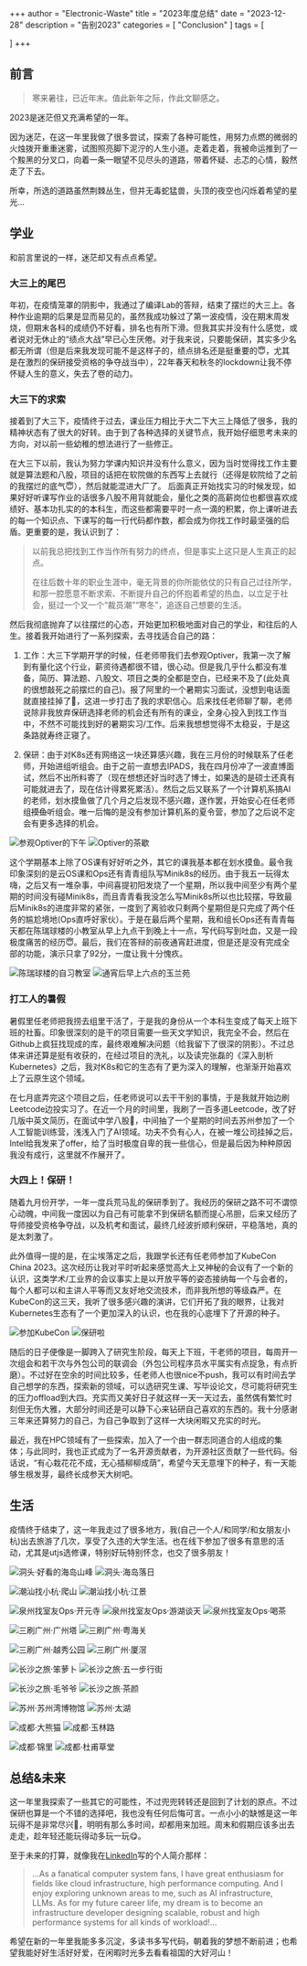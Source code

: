 +++
author = "Electronic-Waste"
title = "2023年度总结"
date = "2023-12-28"
description = "告别2023"
categories = [
    "Conclusion"
]
tags = [
   
]
+++

## 前言

> 寒来暑往，已近年末。值此新年之际，作此文聊感之。

2023是迷茫但又充满希望的一年。

因为迷茫，在这一年里我做了很多尝试，探索了各种可能性，用努力点燃的微弱的火烛拨开重重迷雾，试图照亮脚下泥泞的人生小道。走着走着，我被命运推到了一个黢黑的分叉口，向着一条一眼望不见尽头的道路，带着怀疑、忐忑的心情，毅然走了下去。

所幸，所选的道路虽然荆棘丛生，但并无毒蛇猛兽，头顶的夜空也闪烁着希望的星光...

## 学业

和前言里说的一样，迷茫却又有点点希望。

### 大三上的尾巴

年初，在疫情笼罩的阴影中，我通过了编译Lab的答辩，结束了摆烂的大三上。各种作业逾期的后果是显而易见的，虽然我成功躲过了第一波疫情，没在期末周发烧，但期末各科的成绩仍不好看，排名也有所下滑。但我其实并没有什么感觉，或者说对无休止的“绩点大战”早已心生厌倦。对于我来说，只要能保研，其实多少名都无所谓（但是后来我发现可能不是这样子的，绩点排名还是挺重要的😇，尤其是在激烈的保研接受资格的争夺战当中），22年春天和秋冬的lockdown让我不停怀疑人生的意义，失去了卷的动力。

### 大三下的求索

接着到了大三下，疫情终于过去，课业压力相比于大二下大三上降低了很多，我的精神状态有了很大的好转。由于到了各种选择的关键节点，我开始仔细思考未来的方向，对以前一些幼稚的想法进行了一些修正。

在大三下以前，我认为努力学课内知识并没有什么意义，因为当时觉得找工作主要就是算法题和八股，项目的话把在软院做的东西写上去就行（还得是软院给了之前的我摆烂的底气😇），然后就能混进大厂了。
后面真正开始找实习的时候发现，如果好好听课写作业的话很多八股不用背就能会，量化之类的高薪岗位也都很喜欢成绩好、基本功扎实的的本科生，而这些都需要平时一点一滴的积累，你上课听进去的每一个知识点、下课写的每一行代码都作数，都会成为你找工作时最坚强的后盾。更重要的是，我认识到了：

> 以前我总把找到工作当作所有努力的终点，但是事实上这只是人生真正的起点。
> 
> 在往后数十年的职业生涯中，毫无背景的你所能依仗的只有自己过往所学，和那一腔愿意不断求索、不断提升自己的怀抱着希望的热血，以立足于社会，挺过一个又一个“裁员潮”“寒冬”，追逐自己想要的生活。

然后我彻底抛弃了以往摆烂的心态，开始更加积极地面对自己的学业，和往后的人生。接着我开始进行了一系列探索，去寻找适合自己的路：

1. 工作：大三下学期开学的时候，任老师带我们去参观Optiver，我第一次了解到有量化这个行业，薪资待遇都很不错，很心动。但是我几乎什么都没有准备，简历、算法题、八股文、项目之类的全都是空白，已经来不及了(此处真的很想敲死之前摆烂的自己)。报了阿里的一个暑期实习面试，没想到电话面就直接挂掉了🤡，这进一步打击了我的求职信心。后来找任老师聊了聊，老师说除非我放弃保研选择老师的机会还有所有的课业，全身心投入到找工作当中，不然不可能找到好的暑期实习/工作。后来我想想觉得不太稳妥，于是这条路就寿终正寝了。

2. 保研：由于对K8s还有网络这一块还算感兴趣，我在三月份的时候联系了任老师，开始进组听组会。由于之前一直想去IPADS，我在四月份冲了一波直博面试，然后不出所料寄了（现在想想还好当时选了博士，如果选的是硕士还真有可能就进去了，现在估计得累死累活）。然后之后又联系了一个计算机系搞AI的老师，划水摸鱼做了几个月之后发现不感兴趣，遂作罢，开始安心在任老师组~~摸鱼~~听组会。唯一后悔的是没有参加计算机系的夏令营，参加了之后说不定会有更多选择的机会。

![参观Optiver的下午](img/optiver1.jpg) ![Optiver的茶歇](img/optiver2.jpg)

这个学期基本上除了OS课有好好听之外，其它的课我基本都在划水摸鱼。最令我印象深刻的是云OS课和Ops还有青青组队写Minik8s的经历。由于我五一玩得太嗨，之后又有一堆杂事，中间喜提初阳发烧了一个星期，所以我中间至少有两个星期的时间没有碰Minik8s，而且青青看我没怎么写Minik8s所以也比较摆，导致最后Minik8s的进度非常的紧张，一度到了离验收只剩两个星期但是只完成了两个任务的尴尬境地(Ops直呼好家伙）。于是在最后两个星期，我和组长Ops还有青青每天都在陈瑞球楼的小教室从早上九点干到晚上十一点，写代码写到吐血，又是一段极度痛苦的经历😇。最后，我们在答辩的前夜通宵赶进度，但是还是没有完成全部的功能，演示只拿了92分，一度让我十分愧疚。

![陈瑞球楼的自习教室](img/zixi.jpg) ![通宵后早上六点的玉兰苑](img/yulanyuan.jpg)

### 打工人的暑假

暑假里任老师把我捞去组里干活了，于是我的身份从一个本科生变成了每天上班下班的社畜。印象很深刻的是干的项目需要一些天文学知识，我完全不会，然后在Github上疯狂找现成的库，最终艰难解决问题（给我留下了很深的阴影）。不过总体来讲还算是挺有收获的，在经过项目的洗礼，以及读完张磊的《深入剖析Kubernetes》之后，我对K8s和它的生态有了更为深入的理解，也渐渐开始喜欢上了云原生这个领域。

在七月底弄完这个项目之后，任老师说可以去干干别的事情，于是我就开始边刷Leetcode边投实习了。在近一个月的时间里，我刷了一百多道Leetcode，改了好几版中英文简历，在面试中学八股🤡，中间抽了一个星期的时间去苏州参加了一个人工智能训练营，浅浅入门了AI领域。功夫不负有心人，在被一堆公司挂掉之后，Intel给我发来了offer，给了当时极度自卑的我一些信心，但是最后因为种种原因我没有成行，这里就不作展开了。

### 大四上！保研！

随着九月份开学，一年一度兵荒马乱的保研季到了。我经历的保研之路不可不谓惊心动魄，中间我一度因以为自己有可能拿不到保研名额而提心吊胆，后来又经历了导师接受资格争夺战，以及机考和面试，最终几经波折顺利保研，平稳落地，真的是太刺激了。

此外值得一提的是，在尘埃落定之后，我跟学长还有任老师参加了KubeCon China 2023。这次经历让我对平时听起来感觉高大上又神秘的会议有了一个新的认识，这类学术/工业界的会议事实上是以开放平等的姿态接纳每一个与会者的，每个人都可以和主讲人平等而又友好地交流技术，而非我所想的等级森严。在KubeCon的这三天，我听了很多感兴趣的演讲，它们开拓了我的眼界，让我对Kubernetes生态有了一个更加深入的认识，也在我的心底埋下了开源的种子。

![参加KubeCon](img/kubecon.jpg) ![保研啦](img/graduate.jpg)

随后的日子便像是一脚跨入了研究生阶段，每天上下班，干老师的项目，每周开一次组会和若干次与外包公司的联调会（外包公司程序员水平属实有点捉急，有点折磨）。不过好在空余的时间比较多，任老师人也很nice不push，我可以有时间去学自己想学的东西，探索新的领域，可以选研究生课、写毕设论文，尽可能将研究生的压力offload到大四。充实而又美好日子就这样一天一天过去，虽然偶有繁忙时刻但无伤大雅，大部分时间还是可以静下心来钻研自己喜欢的东西的。我十分感谢三年来还算努力的自己，为自己争取到了这样一大块闲暇又充实的时光。

最近，我在HPC领域有了一些探索，加入了一个由一群志同道合的人组成的集体；与此同时，我也正式成为了一名开源贡献者，为开源社区贡献了一些代码。俗话说，“有心栽花花不成，无心插柳柳成荫”，希望今天无意埋下的种子，有一天能够生根发芽，最终长成参天大树吧。

## 生活

疫情终于结束了，这一年我走过了很多地方，我(自己一个人/和同学/和女朋友小杭)出去旅游了几次，享受了久违的大学生活。也在线下参加了很多有意思的活动，尤其是utjs选修课，特别好玩特别怀念，也交了很多朋友！

![洞头·好看的海岛山峰](img/dongtou1.jpg) ![洞头·海岛落日](img/dongtou2.jpg)

![潮汕找小杭·爬山](img/chaoshan1.jpg) ![潮汕找小杭·江景](img/chaoshan2.jpg)

![泉州找室友Ops·开元寺](img/quanzhou1.jpg) ![泉州找室友Ops·游湖谈天](img/quanzhou2.jpg) ![泉州找室友Ops·喝茶](img/quanzhou3.jpg)

![三刷广州·广州塔](img/guangzhou1.jpg) ![三刷广州·粤海关](img/guangzhou2.jpg)

![三刷广州·越秀公园](img/guangzhou3.jpg) ![三刷广州·厦滘](img/guangzhou4.jpg)

![长沙之旅·笨萝卜](img/changsha1.jpg) ![长沙之旅·五一步行街](img/changsha3.jpg)

![长沙之旅·毛爷爷](img/changsha2.jpg) ![长沙之旅·茶颜](img/changsha4.jpg)

![苏州·苏州湾博物馆](img/suzhou1.jpg) ![苏州·太湖](img/suzhou2.jpg)

![成都·大熊猫](img/chengdu1.jpg) ![成都·玉林路](img/chengdu3.jpg)

![成都·锦里](img/chengdu2.jpg) ![成都·杜甫草堂](img/chengdu4.jpg)

## 总结&未来

这一年里我探索了一些其它的可能性，不过兜兜转转还是回到了计划的原点。不过保研也算是一个不错的选择吧，我也没有任何后悔可言。一点小小的缺憾是这一年玩得不是非常尽兴😤，明明有那么多时间，却都用来加班。周末和假期应该多出去走走，趁年轻还能玩得动多玩一玩😋。

至于未来的打算，就像我在[LinkedIn](https://www.linkedin.com/in/shao-wang-0121532a2/)写的个人简介那样：

> ...As a fanatical computer system fans, I have great enthusiasm for fields like cloud infrastructure, high performance computing. And I enjoy exploring unknown areas to me, such as AI infrastructure, LLMs. As for my future career life, my dream is to become an infrastructure developer designing scalable, robust and high performance systems for all kinds of workload!...

希望在新的一年里我能多多沉淀，多读书多写代码，朝着我的梦想不断前进；也希望我能好好生活好好爱，在闲暇时光多去看看祖国的大好河山！